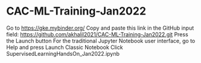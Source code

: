# CAC-ML-Training-Jan2022
Go to https://gke.mybinder.org/
Copy and paste this link in the GitHub input field: https://github.com/akhalil2021/CAC-ML-Training-Jan2022.git
Press the Launch button
For the traditional Jupyter Notebook user interface, go to Help and press Launch Classic Notebook
Click SupervisedLearningHandsOn_Jan2022.ipynb
